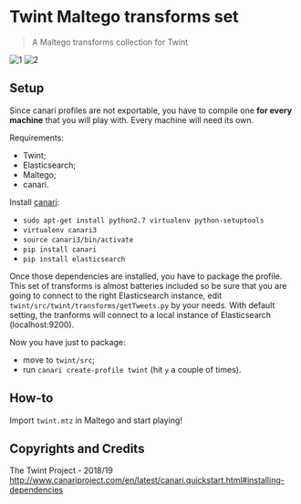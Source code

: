 # Twint Maltego transforms set

> A Maltego transforms collection for Twint

![1](https://pbs.twimg.com/media/DvrboAwV4AAH1Pt.jpg)
![2](https://i.imgur.com/j9xgZZx.png)

## Setup

Since canari profiles are not exportable, you have to compile one **for every machine** that you will play with. Every machine will need its own.

Requirements:

- Twint;
- Elasticsearch;
- Maltego;
- canari.

Install [canari](http://www.canariproject.com/en/latest/canari.quickstart.html#installing-dependencies):

- `sudo apt-get install python2.7 virtualenv python-setuptools`
- `virtualenv canari3`
- `source canari3/bin/activate`
- `pip install canari`
- `pip install elasticsearch`

Once those dependencies are installed, you have to package the profile. This set of transforms is almost batteries included so be sure that you are going to connect to the right Elasticsearch instance, edit `twint/src/twint/transforms/getTweets.py` by your needs. With default setting, the tranforms will connect to a local instance of Elasticsearch (localhost:9200).

Now you have just to package:

- move to `twint/src`;
- run `canari create-profile twint` (hit `y` a couple of times).

## How-to

Import `twint.mtz` in Maltego and start playing!

## Copyrights and Credits

The Twint Project - 2018/19
http://www.canariproject.com/en/latest/canari.quickstart.html#installing-dependencies
